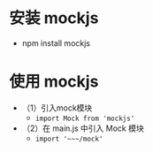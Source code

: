 # 安装 mockjs
  - npm install mockjs

# 使用 mockjs
  + （1）引入mock模块
    - `import Mock from 'mockjs'`
  + （2）在 main.js 中引入 Mock 模块
    - `import '~~~/mock'`